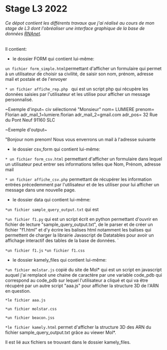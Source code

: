 # Stage L3 2022



###### Ce dépot contient les différents travaux que j'ai réalisé au cours de mon stage de L3 dont l'obréaliser une interface graphique de la base de données [RNAnet](https://evryrna.ibisc.univ-evry.fr/evryrna/rnanet).

Il contient:

* le dossier FORM qui contient lui-même:

` un fichier form_simple.html `permettant d'afficher un formulaire qui permet à un utilisateur de choisir sa civilité, de saisir son nom, prénom, adresse mail et postale et de l'envoyer  

`* un fichier affiche_rep.php ` qui est un script php qui récupère les données saisies par l'utilisateur et les utilise pour afficher un message personnalisé.

~Exemple d'input~
civ sélectionné "Monsieur"
nom= LUMIERE 
prenom= Florian
adr_mail_1=lumiere.florian
adr_mail_2=gmail.com
adr_pos= 32 Rue du Pont Neuf 91160 SLC

~Exemple d'output~




"Bonjour nom prenom! Nous vous enverrons un mail à l'adresse suivante 

* le dossier csv_form qui contient lui-même: 

`* un fichier form_csv.html` permettant d'afficher un formulaire dans lequel un utilisateur peut entrer ses informations telles que Nom, Prénom, adresse mail

`* un fichier affiche_csv.php` permettant de récupérer les information entrées précedemment par l'utilisateur et de les utiliser pour lui afficher un message dans une nouvelle page.


* le dossier data qui contient lui-même:

`*un fichier sample_query_output.txt` qui est 

`*un fichier f1.py` qui est un script écrit en python permettant d'ouvrir en fichier de lecture "sample_query_output.txt", de le parser et de créer un fichier "f1.html" et d'y écrire les balises html notamment les balises <script> </script> qui permettent de charger la librairie Javascript de Datatables pour  avoir un affichage interactif des tables de la base de données. `

`*un fichier f1.js`
`*un fichier f1.css`

* le dossier kamely_files qui contient lui-même:

`*un fichier molstar.js` copié du site de Mol* qui est un script en javascript auquel j'ai remplacé une chaine de caractère par une variable code_pdb qui correspond au code_pdb sur lequel l'utilisateur a cliqué et qui va être récupéré par un autre script "aaa.js" pour afficher la structure 3D de l'ARN en question.

`*le fichier aaa.js`

`*un fichier molstar.css`

`*un fichier beacon.jss`


`*le fichier kamely.html` permet d'afficher la structure 3D des ARN du fichier sample_query_output.txt grâce au viewer Mol*.

Il est lié aux fichiers se trouvant dans le dossier kamely_files.








